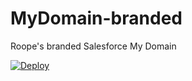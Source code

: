 MyDomain-branded
====================

Roope's branded Salesforce My Domain

[![Deploy](https://www.herokucdn.com/deploy/button.png)](https://heroku.com/deploy?template=https://github.com/RoopeMakela/MyDomain-branded)
